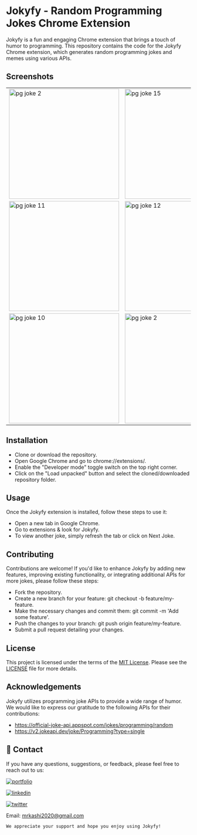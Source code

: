 # Jokyfy - Random Programming Jokes Chrome Extension
Jokyfy is a fun and engaging Chrome extension that brings a touch of humor to programming. This repository contains the code for the Jokyfy Chrome extension, which generates random programming jokes and memes using various APIs.

## Screenshots

|     |     |     |
| --- | --- | --- |
| <img width="300" alt="pg joke 2" src="https://github.com/KashifKhaan/Jokyfy_Chrome-Extension-Programming-Memes/assets/88695658/a0d96f90-7ba2-47bb-80a7-87d5d3e5cfb8"> | <img width="300" alt="pg joke 15" src="https://github.com/KashifKhaan/Jokyfy_Chrome-Extension-Programming-Memes/assets/88695658/9f4dc8d9-0b77-4813-8647-62d2b1338bdf"> | <img width="300" alt="pg joke 3" src="https://github.com/KashifKhaan/Jokyfy_Chrome-Extension-Programming-Memes/assets/88695658/6b587ddd-dcc6-4e7a-ae18-567e07bbcd54"> |
| <img width="300" alt="pg joke 11" src="https://github.com/KashifKhaan/Jokyfy_Chrome-Extension-Programming-Memes/assets/88695658/891e5b88-a621-4abe-bef5-c7eab13c381e"> | <img width="300" alt="pg joke 12" src="https://github.com/KashifKhaan/Jokyfy_Chrome-Extension-Programming-Memes/assets/88695658/d725e3e8-9e32-4ebf-8553-0f431e42e1cf"> | <img width="300" alt="pg joke 3" src="https://github.com/KashifKhaan/Jokyfy_Chrome-Extension-Programming-Memes/assets/88695658/9a201266-aef2-4b24-b631-0a7764273f4f"> |
| <img width="300" alt="pg joke 10" src="https://github.com/KashifKhaan/Jokyfy_Chrome-Extension-Programming-Memes/assets/88695658/eaf54544-0067-4c33-b091-26041b8f7ace"> | <img width="300" alt="pg joke 2" src="https://github.com/KashifKhaan/Jokyfy_Chrome-Extension-Programming-Memes/assets/88695658/434c8d8a-8137-4517-9a3c-d59a00272631"> |  |



## Installation
- Clone or download the repository.
- Open Google Chrome and go to chrome://extensions/.
- Enable the "Developer mode" toggle switch on the top right corner.
- Click on the "Load unpacked" button and select the cloned/downloaded repository folder.

## Usage
Once the Jokyfy extension is installed, follow these steps to use it:

- Open a new tab in Google Chrome.
- Go to extensions & look for Jokyfy.
- To view another joke, simply refresh the tab or click on Next Joke.


## Contributing
Contributions are welcome! If you'd like to enhance Jokyfy by adding new features, improving existing functionality, or integrating additional APIs for more jokes, please follow these steps:

- Fork the repository.
- Create a new branch for your feature: git checkout -b feature/my-feature.
- Make the necessary changes and commit them: git commit -m 'Add some feature'.
- Push the changes to your branch: git push origin feature/my-feature.
- Submit a pull request detailing your changes.

## License

This project is licensed under the terms of the [MIT License](LICENSE). Please see the [LICENSE](LICENSE) file for more details.

## Acknowledgements
Jokyfy utilizes programming joke APIs to provide a wide range of humor. We would like to express our gratitude to the following APIs for their contributions:

- https://official-joke-api.appspot.com/jokes/programming/random
- https://v2.jokeapi.dev/joke/Programming?type=single

## 🔗 Contact
If you have any questions, suggestions, or feedback, please feel free to reach out to us:

[![portfolio](https://img.shields.io/badge/my_portfolio-000?style=for-the-badge&logo=ko-fi&logoColor=white)](https://dribbble.com/Kashif420)

[![linkedin](https://img.shields.io/badge/linkedin-0A66C2?style=for-the-badge&logo=linkedin&logoColor=white)](https://www.linkedin.com/in/mr-kashif-442146214/)

[![twitter](https://img.shields.io/badge/twitter-1DA1F2?style=for-the-badge&logo=twitter&logoColor=white)](https://twitter.com/KaxhifKhan)

Email: mrkashi2020@gmail.com

`We appreciate your support and hope you enjoy using Jokyfy!`
